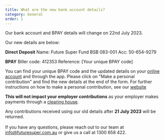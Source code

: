 ```yaml
---
title: What are the new bank account details?
category: General
order: 1
---
```

Our bank account and BPAY details will change on 22nd July 2023.

Our new details are below:

**Direct Deposit**
Name: Future Super Fund
BSB 083-001
Acc: 50-654-9279 

**BPAY**
Biller code: 412353
Reference: \[Your unique BPAY code]

You can find your unique BPAY code and the updated details on your [online account](https://my.futuresuper.com.au/#/login) and through the app. Please click on "Make a personal contribution" and find the new details at the end of the form. For further instructions on how to make a personal contribution, see our [website](https://www.futuresuper.com.au/faqs/how-do-i-make-personal-contributions-to-my-account/)

**This will not impact your employer contributions** as your employer makes payments through a [clearing house](https://www.futuresuper.com.au/faqs/what-is-a-clearing-house/).

Any contributions received using our old details after **21 July 2023** will be returned.\
\
If you have any questions, please reach out to our team at [info@futuresuper.com.au](mailto:info@futuresuper.com.au) or give us a call at 1300 658 422.

<!--EndFragment-->